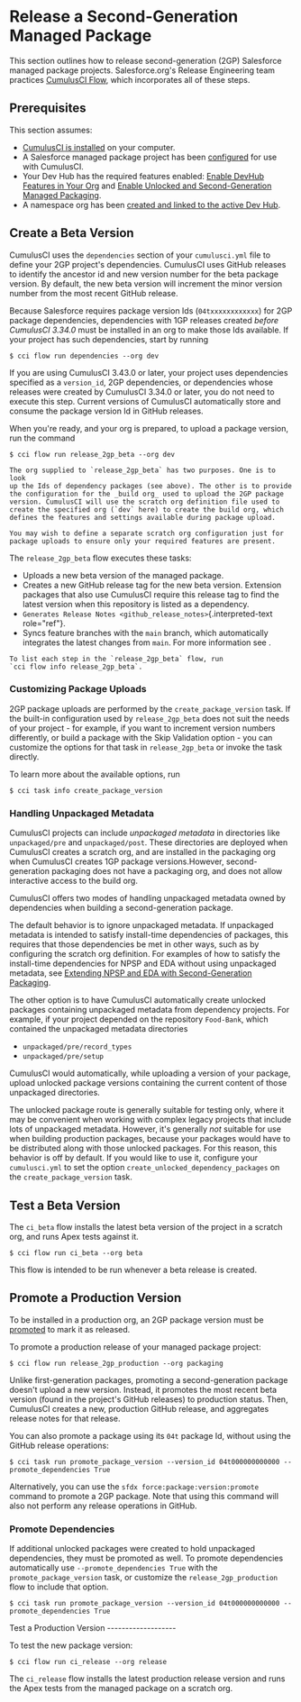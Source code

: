 # Release a Second-Generation Managed Package

This section outlines how to release second-generation (2GP) Salesforce
managed package projects. Salesforce.org's Release Engineering team
practices [CumulusCI Flow](cumulusci-flow), which incorporates all of these steps.

## Prerequisites

This section assumes:

-   [CumulusCI is installed](get-started) on your computer.
-   A Salesforce managed package project has been [configured](project-initialization)
    for use with CumulusCI.
-   Your Dev Hub has the required features enabled: [Enable DevHub
    Features in Your
    Org](https://developer.salesforce.com/docs/atlas.en-us.packagingGuide.meta/packagingGuide/sfdx_setup_enable_devhub.htm)
    and [Enable Unlocked and Second-Generation Managed Packaging](https://developer.salesforce.com/docs/atlas.en-us.sfdx_dev.meta/sfdx_dev/sfdx_setup_enable_secondgen_pkg.htm).
-   A namespace org has been [created and linked to the active Dev
    Hub](https://developer.salesforce.com/docs/atlas.en-us.sfdx_dev.meta/sfdx_dev/sfdx_dev_dev2gp_create_namespace.htm).

## Create a Beta Version

CumulusCI uses the `dependencies` section of your `cumulusci.yml` file
to define your 2GP project's dependencies. CumulusCI uses GitHub
releases to identify the ancestor id and new version number for the beta
package version. By default, the new beta version will increment the
minor version number from the most recent GitHub release.

Because Salesforce requires package version Ids (`04txxxxxxxxxxxx`) for
2GP package dependencies, dependencies with 1GP releases created _before
CumulusCI 3.34.0_ must be installed in an org to make those Ids
available. If your project has such dependencies, start by running

```console
$ cci flow run dependencies --org dev
```

If you are using CumulusCI 3.43.0 or later, your project uses
dependencies specified as a `version_id`, 2GP dependencies, or
dependencies whose releases were created by CumulusCI 3.34.0 or later,
you do not need to execute this step. Current versions of CumulusCI
automatically store and consume the package version Id in GitHub
releases.

When you're ready, and your org is prepared, to upload a package
version, run the command

```console
$ cci flow run release_2gp_beta --org dev
```

```{important}
The org supplied to `release_2gp_beta` has two purposes. One is to look
up the Ids of dependency packages (see above). The other is to provide
the configuration for the _build org_ used to upload the 2GP package
version. CumulusCI will use the scratch org definition file used to
create the specified org (`dev` here) to create the build org, which
defines the features and settings available during package upload.

You may wish to define a separate scratch org configuration just for
package uploads to ensure only your required features are present.
```

The `release_2gp_beta` flow executes these tasks:

-   Uploads a new beta version of the managed package.
-   Creates a new GitHub release tag for the new beta version. Extension
    packages that also use CumulusCI require this release tag to find
    the latest version when this repository is listed as a dependency.
-   `Generates Release Notes <github_release_notes>`{.interpreted-text
    role="ref"}.
-   Syncs feature branches with the `main` branch, which automatically
    integrates the latest changes from `main`. For more information see
    [](auto-merging).

```{tip}
To list each step in the `release_2gp_beta` flow, run
`cci flow info release_2gp_beta`.
```

### Customizing Package Uploads

2GP package uploads are performed by the `create_package_version` task.
If the built-in configuration used by `release_2gp_beta` does not suit
the needs of your project - for example, if you want to increment
version numbers differently, or build a package with the Skip Validation
option - you can customize the options for that task in
`release_2gp_beta` or invoke the task directly.

To learn more about the available options, run

```console
$ cci task info create_package_version
```

### Handling Unpackaged Metadata

CumulusCI projects can include _unpackaged metadata_ in directories like
`unpackaged/pre` and `unpackaged/post`. These directories are deployed
when CumulusCI creates a scratch org, and are installed in the packaging
org when CumulusCI creates 1GP package versions.However,
second-generation packaging does not have a packaging org, and does not
allow interactive access to the build org.

CumulusCI offers two modes of handling unpackaged metadata owned by
dependencies when building a second-generation package.

The default behavior is to ignore unpackaged metadata. If unpackaged
metadata is intended to satisfy install-time dependencies of packages,
this requires that those dependencies be met in other ways, such as by
configuring the scratch org definition. For examples of how to satisfy
the install-time dependencies for NPSP and EDA without using unpackaged
metadata, see
[Extending NPSP and EDA with Second-Generation Packaging](npsp-eda-2gp).

The other option is to have CumulusCI automatically create unlocked
packages containing unpackaged metadata from dependency projects. For
example, if your project depended on the repository `Food-Bank`, which
contained the unpackaged metadata directories

-   `unpackaged/pre/record_types`
-   `unpackaged/pre/setup`

CumulusCI would automatically, while uploading a version of your
package, upload unlocked package versions containing the current content
of those unpackaged directories.

The unlocked package route is generally suitable for testing only, where
it may be convenient when working with complex legacy projects that
include lots of unpackaged metadata. However, it's generally _not_
suitable for use when building production packages, because your
packages would have to be distributed along with those unlocked
packages. For this reason, this behavior is off by default. If you would
like to use it, configure your `cumulusci.yml` to set the option
`create_unlocked_dependency_packages` on the `create_package_version`
task.

## Test a Beta Version

The `ci_beta` flow installs the latest beta version of the project in a
scratch org, and runs Apex tests against it.

```console
$ cci flow run ci_beta --org beta
```

This flow is intended to be run whenever a beta release is created.

## Promote a Production Version

To be installed in a production org, an 2GP package version must be
[promoted](https://developer.salesforce.com/docs/atlas.en-us.sfdx_dev.meta/sfdx_dev/sfdx_dev_unlocked_pkg_create_pkg_ver_promote.htm)
to mark it as released.

To promote a production release of your managed package project:

```
$ cci flow run release_2gp_production --org packaging
```

Unlike first-generation packages, promoting a second-generation package
doesn't upload a new version. Instead, it promotes the most recent beta
version (found in the project's GitHub releases) to production status.
Then, CumulusCI creates a new, production GitHub release, and aggregates
release notes for that release.

You can also promote a package using its `04t` package Id, without using
the GitHub release operations:

```console
$ cci task run promote_package_version --version_id 04t000000000000 --promote_dependencies True
```

Alternatively, you can use the `sfdx force:package:version:promote`
command to promote a 2GP package. Note that using this command will also
not perform any release operations in GitHub.

### Promote Dependencies

If additional unlocked packages were created to hold unpackaged
dependencies, they must be promoted as well. To promote dependencies
automatically use `--promote_dependencies True` with the
`promote_package_version` task, or customize the
`release_2gp_production` flow to include that option.

```console
$ cci task run promote_package_version --version_id 04t000000000000 --promote_dependencies True
```

Test a Production Version -------------------

To test the new package version:

```
$ cci flow run ci_release --org release
```

The `ci_release` flow installs the latest production release version and
runs the Apex tests from the managed package on a scratch org.
